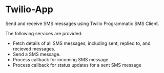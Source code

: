 # Twilio-App

Send and receive SMS messages using Twilio Programmatic SMS Client.

The following services are provided:
 - Fetch details of all SMS messages, including sent, replied to, and recieved messages.
 - Send a SMS message.
 - Process callback for incoming SMS message.
 - Process callback for status updates for a sent SMS message

